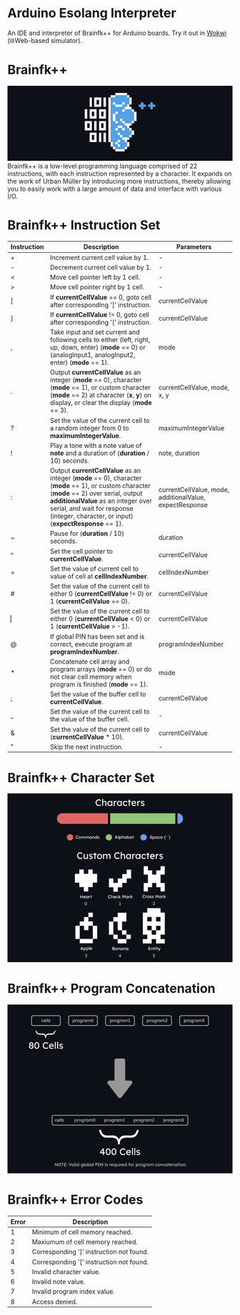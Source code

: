 # Arduino Esolang Interpreter
An IDE and interpreter of Brainfk++ for Arduino boards. Try it out in [Wokwi](https://wokwi.com/projects/396988117726154753) (🌐Web-based simulator).
# Brainfk++
![Brainfk++ Logo](https://github.com/Coder-Dude10/arduino-esolang-interpreter/blob/main/Images/Brainfk%2B%2B%20Logo.png?raw=true)
Brainfk++ is a low-level programming language comprised of 22 instructions, with each instruction represented by a character. It expands on the work of Urban Müller by introducing more instructions, thereby allowing you to easily work with a large amount of data and interface with various I/O.
# Brainfk++ Instruction Set
| Instruction | Description | Parameters |
| --- | --- | --- |
| + | Increment current cell value by 1. | - |
| - | Decrement current cell value by 1. | - |
| < | Move cell pointer left by 1 cell. | - |
| > | Move cell pointer right by 1 cell. | - |
| [ | If **currentCellValue** == 0, goto cell after corresponding ']' instruction. | currentCellValue |
| ] | If **currentCellValue** != 0, goto cell after corresponding '[' instruction. | currentCellValue |
| , | Take input and set current and following cells to either (left, right, up, down, enter) (**mode** == 0) or (analogInput1, analogInput2, enter) (**mode** == 1). | mode |
| . | Output **currentCellValue** as an integer (**mode** == 0), character (**mode** == 1), or custom character (**mode** == 2) at character (**x**, **y**) on display, or clear the display (**mode** == 3). | currentCellValue, mode, x, y |
| ? | Set the value of the current cell to a random integer from 0 to **maximumIntegerValue**. | maximumIntegerValue |
| ! | Play a tone with a note value of **note** and a duration of (**duration** / 10) seconds. | note, duration |
| : | Output **currentCellValue** as an integer (**mode** == 0), character (**mode** == 1), or custom character (**mode** == 2) over serial, output **additionalValue** as an integer over serial, and wait for response (integer, character, or input) (**expectResponse** == 1). | currentCellValue, mode, additionalValue, expectResponse |
| ~ | Pause for (**duration** / 10) seconds. | duration |
| ^ | Set the cell pointer to **currentCellValue**. | currentCellValue |
| = | Set the value of current cell to value of cell at **cellIndexNumber**. | cellIndexNumber |
| # | Set the value of the current cell to either 0 (**currentCellValue** != 0) or 1 (**currentCellValue** == 0). | currentCellValue |
| ▏| Set the value of the current cell to either 0 (**currentCellValue** < 0) or 1 (**currentCellValue** > -1). | currentCellValue |
| @ | If global PIN has been set and is correct, execute program at **programIndexNumber**. | programIndexNumber |
| * | Concatenate cell array and program arrays (**mode** == 0) or do not clear cell memory when program is finished (**mode** == 1). | mode |
| ; | Set the value of the buffer cell to **currentCellValue**. | currentCellValue |
| _ | Set the value of the current cell to the value of the buffer cell. | - |
| & | Set the value of the current cell to (**currentCellValue** * 10). | currentCellValue |
| " | Skip the next instruction. | - |
# Brainfk++ Character Set
![Brainfk++ Character Set](https://github.com/Coder-Dude10/arduino-esolang-interpreter/blob/main/Images/Brainfk%2B%2B%20Character%20Set.png?raw=true)
# Brainfk++ Program Concatenation
![Brainfk++ Program Concatenation](https://github.com/Coder-Dude10/arduino-esolang-interpreter/blob/main/Images/Brainfk%2B%2B%20Program%20Concatenation.png?raw=true)
# Brainfk++ Error Codes
| Error | Description |
| --- | --- |
| 1 | Minimum of cell memory reached. |
| 2 | Maxiumum of cell memory reached. |
| 3 | Corresponding ']' instruction not found. |
| 4 | Corresponding '[' instruction not found. |
| 5 | Invalid character value. |
| 6 | Invalid note value. |
| 7 | Invalid program index value. |
| 8 | Access denied. |

